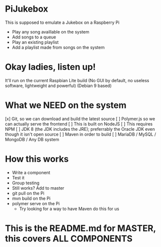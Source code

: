 # PiJukebox
This is supposed to emulate a Jukebox on a Raspberry Pi
 - Play any song availlable on the system
 - Add songs to a queue
 - Play an existing playlist
 - Add a playlist made from songs on the system

# Okay ladies, listen up!
It'll run on the current Raspbian Lite build (No GUI by default, no useless software, lightweight and powerful) (Debian 9 based)

# What we NEED on the system
  [x] Git, so we can download and build the latest source
  [ ] Polymer.js so we can actually serve the frontend
    [ ] This is built on NodeJS
    [ ] This requires NPM
  [ ] JDK 8 (the JDK includes the JRE); preferrably the Oracle JDK even though it isn't open source
  [ ] Maven in order to build
  [ ] MariaDB / MySQL / MongoDB / Any DB system

# How this works
  - Write a component
  - Test it
  - Group testing
  - Still works? Add to master
  - git pull on the Pi
  - mvn build on the Pi
  - polymer serve on the Pi
    - Try looking for a way to have Maven do this for us



# This is the README.md for MASTER, this covers ALL COMPONENTS
